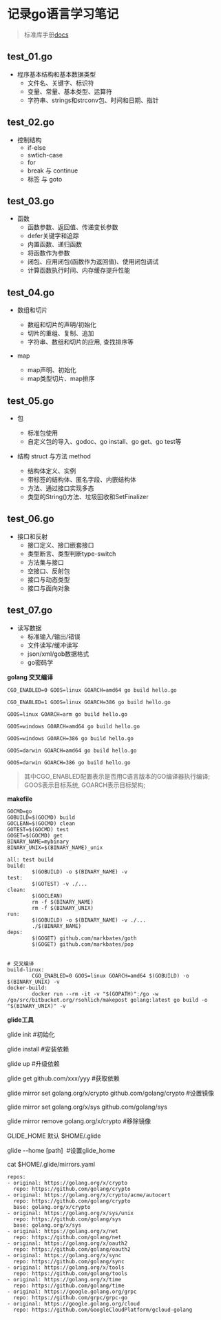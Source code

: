 # 记录go语言学习笔记

> 标准库手册[docs](https://gowalker.org/search?q=gorepos)

## test_01.go

- 程序基本结构和基本数据类型
  - 文件名、关键字、标识符
  - 变量、常量、基本类型、运算符
  - 字符串、strings和strconv包、时间和日期、指针
  
## test_02.go

- 控制结构
  - if-else
  - swtich-case
  - for
  - break 与 continue
  - 标签 与 goto

## test_03.go

- 函数
  - 函数参数、返回值、传递变长参数
  - defer关键字和追踪
  - 内置函数、递归函数
  - 将函数作为参数
  - 闭包、应用闭包(函数作为返回值)、使用闭包调试
  - 计算函数执行时间、内存缓存提升性能

## test_04.go

- 数组和切片
  - 数组和切片的声明/初始化
  - 切片的重组、复制、追加
  - 字符串、数组和切片的应用, 查找排序等

- map
  - map声明、初始化
  - map类型切片、map排序

## test_05.go

- 包
  - 标准包使用
  - 自定义包的导入、godoc、go install、go get、go test等

- 结构 struct 与方法 method
  - 结构体定义、实例
  - 带标签的结构体、匿名字段、内嵌结构体
  - 方法、通过接口实现多态
  - 类型的String()方法、垃圾回收和SetFinalizer

## test_06.go

- 接口和反射
  - 接口定义、接口嵌套接口
  - 类型断言、类型判断type-switch
  - 方法集与接口
  - 空接口、反射包
  - 接口与动态类型
  - 接口与面向对象

## test_07.go

- 读写数据
  - 标准输入/输出/错误
  - 文件读写/缓冲读写
  - json/xml/gob数据格式
  - go密码学

**golang 交叉编译**

`CGO_ENABLED=0 GOOS=linux GOARCH=amd64 go build hello.go`

`CGO_ENABLED=1 GOOS=linux GOARCH=386 go build hello.go`

`GOOS=linux GOARCH=arm go build hello.go`

`GOOS=windows GOARCH=amd64 go build hello.go`

`GOOS=windows GOARCH=386 go build hello.go`

`GOOS=darwin GOARCH=amd64 go build hello.go`

`GOOS=darwin GOARCH=386 go build hello.go`

> 其中CGO_ENABLED配置表示是否用C语言版本的GO编译器执行编译; GOOS表示目标系统, GOARCH表示目标架构;

**makefile**

```
GOCMD=go
GOBUILD=$(GOCMD) build
GOCLEAN=$(GOCMD) clean
GOTEST=$(GOCMD) test
GOGET=$(GOCMD) get
BINARY_NAME=mybinary
BINARY_UNIX=$(BINARY_NAME)_unix

all: test build
build:
        $(GOBUILD) -o $(BINARY_NAME) -v
test:
        $(GOTEST) -v ./...
clean:
        $(GOCLEAN)
        rm -f $(BINARY_NAME)
        rm -f $(BINARY_UNIX)
run:
        $(GOBUILD) -o $(BINARY_NAME) -v ./...
        ./$(BINARY_NAME)
deps:
        $(GOGET) github.com/markbates/goth
        $(GOGET) github.com/markbates/pop


# 交叉编译
build-linux:
        CGO_ENABLED=0 GOOS=linux GOARCH=amd64 $(GOBUILD) -o $(BINARY_UNIX) -v
docker-build:
        docker run --rm -it -v "$(GOPATH)":/go -w /go/src/bitbucket.org/rsohlich/makepost golang:latest go build -o "$(BINARY_UNIX)" -v
```

**glide工具**

glide init #初始化

glide install #安装依赖

glide up #升级依赖

glide get github.com/xxx/yyy  #获取依赖

glide mirror set golang.org/x/crypto github.com/golang/crypto #设置镜像

glide mirror set golang.org/x/sys github.com/golang/sys

glide mirror remove golang.org/x/crypto  #移除镜像

GLIDE_HOME 默认 $HOME/.glide

glide --home [path]  #设置glide_home

cat $HOME/.glide/mirrors.yaml

```
repos:
- original: https://golang.org/x/crypto
  repo: https://github.com/golang/crypto
- original: https://golang.org/x/crypto/acme/autocert
  repo: https://github.com/golang/crypto
  base: golang.org/x/crypto
- original: https://golang.org/x/sys/unix
  repo: https://github.com/golang/sys
  base: golang.org/x/sys
- original: https://golang.org/x/net
  repo: https://github.com/golang/net
- original: https://golang.org/x/oauth2
  repo: https://github.com/golang/oauth2
- original: https://golang.org/x/sync
  repo: https://github.com/golang/sync
- original: https://golang.org/x/tools
  repo: https://github.com/golang/tools
- original: https://golang.org/x/time
  repo: https://github.com/golang/time
- original: https://google.golang.org/grpc
  repo: https://github.com/grpc/grpc-go
- original: https://google.golang.org/cloud
  repo: https://github.com/GoogleCloudPlatform/gcloud-golang
```
